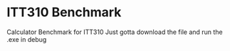 # ITT310 Benchmark
 Calculator Benchmark for ITT310
 Just gotta download the file and run the .exe in debug

